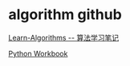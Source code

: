 # algorithm github

[Learn-Algorithms -- 算法学习笔记](https://github.com/nonstriater/Learn-Algorithms)

[Python Workbook](https://galty687.gitbooks.io/python-workbook/content/)

